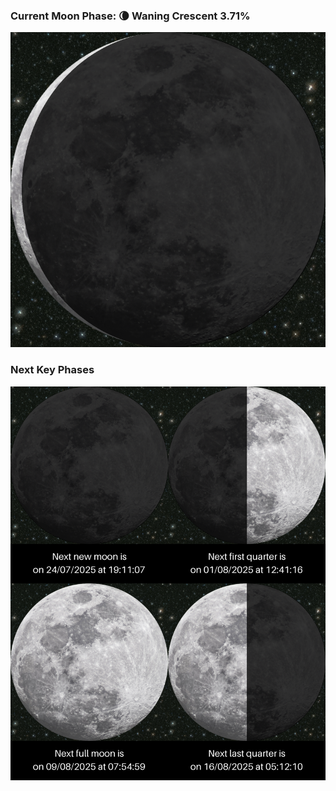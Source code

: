 ### Current Moon Phase: 🌘 Waning Crescent 3.71%
![Moon Phase](moonphase.png)
### Next Key Phases
![Gallery](gallery.png)